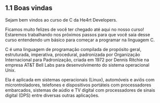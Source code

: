 ## 1.1 Boas vindas

Sejam bem vindos ao curso de C da He4rt Developers.

Ficamos muito felizes de você ter chegado até aqui no nosso curso! Estaremos trabalhando nos próximos passos
para que você saia desse curso entendendo um básico para começar a programar na linguagem C.

C é uma linguagem de programação compilada de propósito geral, estruturada, imperativa, procedural, padronizada por Organização Internacional para Padronização, criada em 1972 por Dennis Ritchie na empresa AT&T Bell Labs para desenvolvimento do sistema operacional Unix.

Ela é aplicada em sistemas operacionais (Linux), automóveis e aviõs com microntroladores, telefones e dispositivos portáteis com processadores embarcados, sistemas de aúdio e TV digital com processadores de sinais digital (DPS) entre diversas outras aplicações.